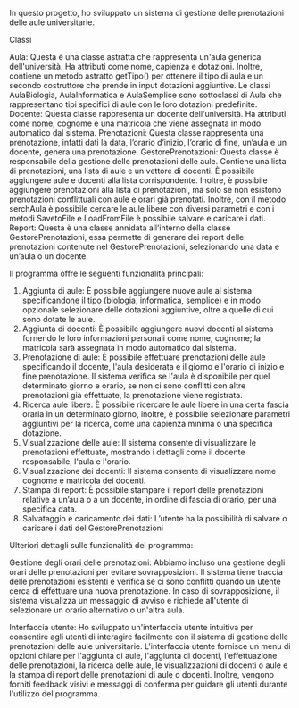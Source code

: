 In questo progetto, ho sviluppato un sistema di gestione delle prenotazioni delle aule universitarie.

Classi

Aula: Questa è una classe astratta che rappresenta un'aula generica dell'università. Ha attributi come nome, capienza e dotazioni. Inoltre, contiene un metodo astratto getTipo() per ottenere il tipo di aula e un secondo costruttore che prende in input dotazioni aggiuntive. Le classi AulaBiologia, AulaInformatica e AulaSemplice sono sottoclassi di Aula che rappresentano tipi specifici di aule con le loro dotazioni predefinite.
Docente: Questa classe rappresenta un docente dell'università. Ha attributi come nome, cognome e una matricola che viene assegnata in modo automatico dal sistema.
Prenotazioni: Questa classe rappresenta una prenotazione, infatti dati la data, l’orario d’inizio, l’orario di fine, un’aula e un docente, genera una prenotazione.
GestorePrenotazioni: Questa classe è responsabile della gestione delle prenotazioni delle aule. Contiene una lista di prenotazioni, una lista di aule e un vettore di docenti. È possibile aggiungere aule e docenti alla lista corrispondente. Inoltre, è possibile aggiungere prenotazioni alla lista di prenotazioni, ma solo se non esistono prenotazioni conflittuali con aule e orari già prenotati. Inoltre, con il metodo serchAula è possibile cercare le aule libere con diversi parametri e con i metodi SavetoFile e LoadFromFile è possibile salvare e caricare i dati.
Report: Questa è una classe annidata all’interno della classe GestorePrenotazioni, essa permette di generare dei report delle prenotazioni contenute nel GestorePrenotazioni, selezionando una data e un’aula o un docente.

Il programma offre le seguenti funzionalità principali:

1.	Aggiunta di aule: È possibile aggiungere nuove aule al sistema specificandone il tipo (biologia, informatica, semplice) e in modo opzionale selezionare delle dotazioni aggiuntive, oltre a quelle di cui sono dotate le aule.
2.	Aggiunta di docenti: È possibile aggiungere nuovi docenti al sistema fornendo le loro informazioni personali come nome, cognome; la matricola sarà assegnata in modo automatico dal sistema.
3.	Prenotazione di aule: È possibile effettuare prenotazioni delle aule specificando il docente, l'aula desiderata e il giorno e l'orario di inizio e fine prenotazione. Il sistema verifica se l'aula è disponibile per quel determinato giorno e orario, se non ci sono conflitti con altre prenotazioni già effettuate, la prenotazione viene registrata.
4.	Ricerca aule libere: È possibile ricercare le aule libere in una certa fascia oraria in un determinato giorno, inoltre, è possibile selezionare parametri aggiuntivi per la ricerca, come una capienza minima o una specifica dotazione.
5.	Visualizzazione delle aule: Il sistema consente di visualizzare le prenotazioni effettuate, mostrando i dettagli come il docente responsabile, l'aula e l'orario.
6.	Visualizzazione dei docenti: Il sistema consente di visualizzare nome cognome e matricola dei docenti.
7.	Stampa di report: È possibile stampare il report delle prenotazioni relative a un’aula o a un docente, in ordine di fascia di orario, per una specifica data.
8.	Salvataggio e caricamento dei dati: L’utente ha la possibilità di salvare o caricare i dati del GestorePrenotazioni

Ulteriori dettagli sulle funzionalità del programma:

Gestione degli orari delle prenotazioni: Abbiamo incluso una gestione degli orari delle prenotazioni per evitare sovrapposizioni. Il sistema tiene traccia delle prenotazioni esistenti e verifica se ci sono conflitti quando un utente cerca di effettuare una nuova prenotazione. In caso di sovrapposizione, il sistema visualizza un messaggio di avviso e richiede all'utente di selezionare un orario alternativo o un'altra aula.

Interfaccia utente: Ho sviluppato un'interfaccia utente intuitiva per consentire agli utenti di interagire facilmente con il sistema di gestione delle prenotazioni delle aule universitarie. L'interfaccia utente fornisce un menu di opzioni chiare per l'aggiunta di aule, l'aggiunta di docenti, l'effettuazione delle prenotazioni, la ricerca delle aule, le visualizzazioni di docenti o aule e la stampa di report delle prenotazioni di aule o docenti. Inoltre, vengono forniti feedback visivi e messaggi di conferma per guidare gli utenti durante l'utilizzo del programma.
